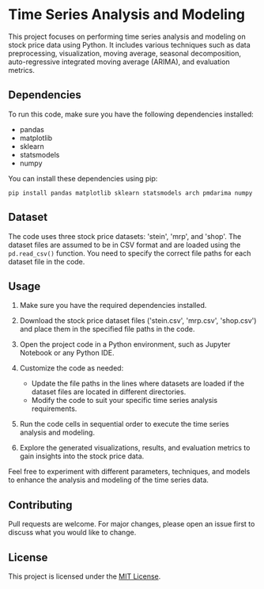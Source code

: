 # Time Series Analysis and Modeling

This project focuses on performing time series analysis and modeling on stock price data using Python. It includes various techniques such as data preprocessing, visualization, moving average, seasonal decomposition, auto-regressive integrated moving average (ARIMA), and evaluation metrics.

## Dependencies

To run this code, make sure you have the following dependencies installed:

- pandas
- matplotlib
- sklearn
- statsmodels
- numpy

You can install these dependencies using pip:

```
pip install pandas matplotlib sklearn statsmodels arch pmdarima numpy
```

## Dataset

The code uses three stock price datasets: 'stein', 'mrp', and 'shop'. The dataset files are assumed to be in CSV format and are loaded using the `pd.read_csv()` function. You need to specify the correct file paths for each dataset file in the code.

## Usage

1. Make sure you have the required dependencies installed.

2. Download the stock price dataset files ('stein.csv', 'mrp.csv', 'shop.csv') and place them in the specified file paths in the code.

3. Open the project code in a Python environment, such as Jupyter Notebook or any Python IDE.

4. Customize the code as needed:
   - Update the file paths in the lines where datasets are loaded if the dataset files are located in different directories.
   - Modify the code to suit your specific time series analysis requirements.

5. Run the code cells in sequential order to execute the time series analysis and modeling.

6. Explore the generated visualizations, results, and evaluation metrics to gain insights into the stock price data.

Feel free to experiment with different parameters, techniques, and models to enhance the analysis and modeling of the time series data.

## Contributing

Pull requests are welcome. For major changes, please open an issue first to discuss what you would like to change.

## License

This project is licensed under the [MIT License](https://opensource.org/licenses/MIT).
